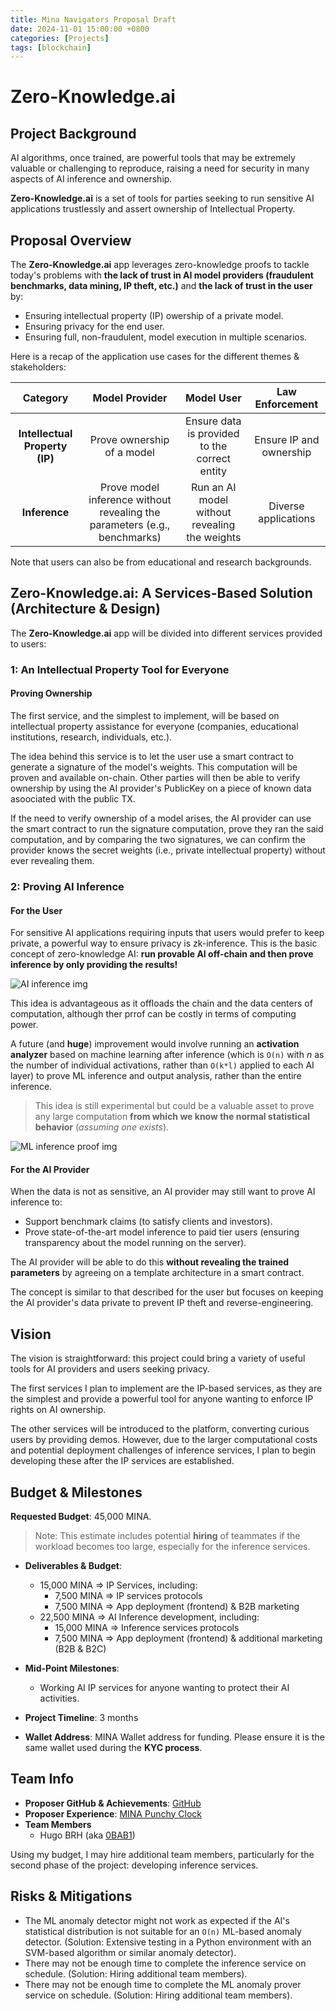 ```yaml
---
title: Mina Navigators Proposal Draft
date: 2024-11-01 15:00:00 +0800
categories: [Projects]
tags: [blockchain]
---
```


# Zero-Knowledge.ai

## Project Background

AI algorithms, once trained, are powerful tools that may be extremely valuable or challenging to reproduce, raising a need for security in many aspects of AI inference and ownership.

**Zero-Knowledge.ai** is a set of tools for parties seeking to run sensitive AI applications trustlessly and assert ownership of Intellectual Property.

## Proposal Overview

The **Zero-Knowledge.ai** app leverages zero-knowledge proofs to tackle today's problems with **the lack of trust in AI model providers (fraudulent benchmarks, data mining, IP theft, etc.)** and **the lack of trust in the user** by:

- Ensuring intellectual property (IP) owership of a private model.
- Ensuring privacy for the end user.
- Ensuring full, non-fraudulent, model execution in multiple scenarios.

Here is a recap of the application use cases for the different themes & stakeholders:

| Category     | Model Provider | Model User                       | Law Enforcement                |
|:------------:|:--------------:|:---------------------------------:|:-------------------------------:|
| **Intellectual Property (IP)**       | Prove ownership of a model | Ensure data is provided to the correct entity  | Ensure IP and ownership |
| **Inference**| Prove model inference without revealing the parameters (e.g., benchmarks) | Run an AI model without revealing the weights | Diverse applications |

Note that users can also be from educational and research backgrounds.

## **Zero-Knowledge.ai**: A Services-Based Solution (Architecture & Design)

The **Zero-Knowledge.ai** app will be divided into different services provided to users:

### 1: An Intellectual Property Tool for Everyone

#### Proving Ownership

The first service, and the simplest to implement, will be based on intellectual property assistance for everyone (companies, educational institutions, research, individuals, etc.).

The idea behind this service is to let the user use a smart contract to generate a signature of the model's weights. This computation will be proven and available on-chain. Other parties will then be able to verify ownership by using the AI provider's PublicKey on a piece of known data asoociated with the public TX.

If the need to verify ownership of a model arises, the AI provider can use the smart contract to run the signature computation, prove they ran the said computation, and by comparing the two signatures, we can confirm the provider knows the secret weights (i.e., private intellectual property) without ever revealing them.

### 2: Proving AI Inference

#### For the User

For sensitive AI applications requiring inputs that users would prefer to keep private, a powerful way to ensure privacy is zk-inference. This is the basic concept of zero-knowledge AI: **run provable AI off-chain and then prove inference by only providing the results!**

![AI inference img](https://image.noelshack.com/fichiers/2024/44/5/1730466190-capture-d-cran-du-2024-11-01-14-02-38.png)

This idea is advantageous as it offloads the chain and the data centers of computation, although ther prrof can be costly in terms of computing power.

A future (and **huge**) improvement would involve running an **activation analyzer** based on machine learning after inference (which is ```O(n)``` with _n_ as the number of individual activations, rather than ```O(k*l)``` applied to each AI layer) to prove ML inference and output analysis, rather than the entire inference.

> This idea is still experimental but could be a valuable asset to prove any large computation **from which we know the normal statistical behavior** (*assuming one exists*).

![ML inference proof img](https://image.noelshack.com/fichiers/2024/44/5/1730466475-capture-d-cran-du-2024-11-01-14-07-43.png)

#### For the AI Provider

When the data is not as sensitive, an AI provider may still want to prove AI inference to:

- Support benchmark claims (to satisfy clients and investors).
- Prove state-of-the-art model inference to paid tier users (ensuring transparency about the model running on the server).

The AI provider will be able to do this **without revealing the trained parameters** by agreeing on a template architecture in a smart contract.

The concept is similar to that described for the user but focuses on keeping the AI provider's data private to prevent IP theft and reverse-engineering.

## Vision

The vision is straightforward: this project could bring a variety of useful tools for AI providers and users seeking privacy.

The first services I plan to implement are the IP-based services, as they are the simplest and provide a powerful tool for anyone wanting to enforce IP rights on AI ownership.

The other services will be introduced to the platform, converting curious users by providing demos. However, due to the larger computational costs and potential deployment challenges of inference services, I plan to begin developing these after the IP services are established.

## Budget & Milestones

**Requested Budget**: 45,000 MINA.

> Note: This estimate includes potential **hiring** of teammates if the workload becomes too large, especially for the inference services.

- **Deliverables & Budget**:
  - 15,000 MINA => IP Services, including:
    - 7,500 MINA => IP services protocols
    - 7,500 MINA => App deployment (frontend) & B2B marketing
  - 22,500 MINA => AI Inference development, including:
    - 15,000 MINA => Inference services protocols
    - 7,500 MINA => App deployment (frontend) & additional marketing (B2B & B2C)

- **Mid-Point Milestones**:
  - Working AI IP services for anyone wanting to protect their AI activities.

- **Project Timeline**: 3 months

- **Wallet Address**: MINA Wallet address for funding. Please ensure it is the same wallet used during the **KYC process**.

## Team Info

- **Proposer GitHub & Achievements**: [GitHub](https://github.com/0BAB1)
- **Proposer Experience**: [MINA Punchy Clock](https://github.com/0BAB1/MINA-Punchy-Clock)
- **Team Members**
  - Hugo BRH (aka [0BAB1](https://www.linkedin.com/in/hugo-babin-riby-79aa89235/))

Using my budget, I may hire additional team members, particularly for the second phase of the project: developing inference services.

## Risks & Mitigations

- The ML anomaly detector might not work as expected if the AI's statistical distribution is not suitable for an ```O(n)``` ML-based anomaly detector. (Solution: Extensive testing in a Python environment with an SVM-based algorithm or similar anomaly detector).
- There may not be enough time to complete the inference service on schedule. (Solution: Hiring additional team members).
- There may not be enough time to complete the ML anomaly prover service on schedule. (Solution: Hiring additional team members).